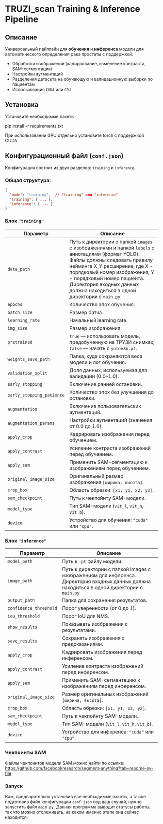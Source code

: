 # TRUZI_scan Training & Inference Pipeline

## Описание

Универсальный пайплайн для **обучения** и **инференса** модели для автоматического определения рака простаты с поддержкой:

- Обработки изображений (кадиррование, изменение контраста, SAM-сегментация)
- Настройки аугментаций
- Разделения датасета на обучающую и валидационную выборки по пациентам
- Использования `CUDA` или `CPU`


## Установка
Установите необходимые пакеты:

   pip install -r requirements.txt

При использовании GPU отдельно установите torch с поддержкой CUDA.


## Конфигурационный файл (`conf.json`)

Конфигурация состоит из двух разделов: `training` и `inference`.

### Общая структура:

```json
{
  "mode": "training",  // "training" или "inference"
  "training": { ... },
  "inference": { ... }
}
```

### Блок `"training"`

| Параметр                 | Описание                                                                 |
|--------------------------|--------------------------------------------------------------------------|
| `data_path`              | Путь к директории с папкой `images` с изображениями и папкой `labels` с аннотациями (формат YOLO). Файлы должны следовать правилу нейминга X_Y.расширение, где X - порядковый номер изображения, Y - порядковый номер пациента. Директория входных данных должна находиться в одной директории с `main.py`        |
| `epochs`                 | Количество эпох обучения.                                                |
| `batch_size`             | Размер батча.                                                            |
| `learning_rate`          | Начальный learning rate.                                                 |
| `img_size`               | Размер изображения.                                          |
| `pretrained`             | `true` — использовать модель, предобученную на ТРУЗИ снимках; `false` — начать с `yolov8n.pt`.        |
| `weights_save_path`      | Папка, куда сохраняются веса модели и лог обучения.                      |
| `validation_split`       | Доля данных, используемая для валидации (0.0–1.0).                       |
| `early_stopping`         | Включение ранней остановки.                                              |
| `early_stopping_patience`| Количество эпох без улучшения до остановки.                             |
| `augmentation`           | Включение пользовательских аугментаций.                                        |
| `augmentation_params`    | Настройки аугментаций (значения от 0.0 до 1.0).                          |
| `apply_crop`             | Кадрировать изображения перед обучением.                                 |
| `apply_contrast`         | Усиление контраста изображений перед обучением.                                     |
| `apply_sam`              | Применить SAM-сегментацию к изображениям перед обучением.                                |
| `original_image_size`    | Оригинальный размер изображения `[ширина, высота]`.                      |
| `crop_box`               | Область обрезки: `[x1, y1, x2, y2]`.                                     |
| `sam_checkpoint`         | Путь к чекпойнту SAM-модели.                                             |
| `model_type`             | Тип SAM-модели (`vit_l`, `vit_h`, `vit_b`).                               |
| `device`                 | Устройство для обучения: `"cuda"` или `"cpu"`.                          |


### Блок `"inference"`

| Параметр              | Описание                                                                 |
|------------------------|--------------------------------------------------------------------------|
| `model_path`           | Путь к `.pt` файлу модели.                                               |
| `image_path`           | Путь к директории с папкой images с изображениям для инференса. Директория входных данных должна находиться в одной директории с `main.py`                                      |
| `output_path`          | Папка для сохранения результатов.                                       |
| `confidence_threshold` | Порог уверенности (от 0 до 1).                                          |
| `iou_threshold`        | Порог IoU для NMS.                                                       |
| `show_results`         | Показывать изображения с результатами.                                  |
| `save_results`         | Сохранять изображения с предсказаниями.                                 |
| `apply_crop`           | Кадрировать изображения перед инференсом.                                     |
| `apply_contrast`       | Усиление контраста изображений перед инференсом.                                                      |
| `apply_sam`            | Применить SAM-сегментацию к изображениям перед инференсом.                                              |
| `original_image_size`  | Размер оригинальных изображений `[ширина, высота]`.                     |
| `crop_box`             | Область обрезки: `[x1, y1, x2, y2]`.                                     |
| `sam_checkpoint`       | Путь к чекпойнту SAM-модели.                                             |
| `model_type`           | Тип SAM-модели (`vit_l`, `vit_h`, `vit_b`).                              |
| `device`               | Устройство для инференса: `"cuda"` или `"cpu"`.                         |

### Чекпоинты SAM

Файлы чекпоинтов модели SAM можно найти по ссылке: https://github.com/facebookresearch/segment-anything?tab=readme-ov-file

### Запуск

Вам, предварительно установив все необходимые пакеты, а также подготовив файл конфигурации `conf.json` под ваш случай, нужно запустить файл `main.py`. Данная программа выводит статусы работы, так что можно отслеживать, на каком именно этапе она сейчас находится.
